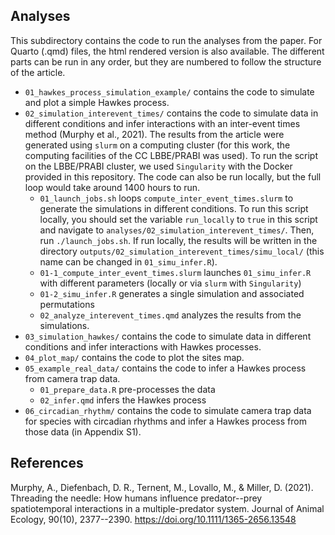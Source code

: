 ## Analyses

This subdirectory contains the code to run the analyses from the paper. For Quarto (.qmd) files, the html rendered version is also available. The different parts can be run in any order, but they are numbered to follow the structure of the article.

-   `01_hawkes_process_simulation_example/` contains the code to simulate and plot a simple Hawkes process.
-   `02_simulation_interevent_times/` contains the code to simulate data in different conditions and infer interactions with an inter-event times method (Murphy et al., 2021). The results from the article were generated using `slurm` on a computing cluster (for this work, the computing facilities of the CC LBBE/PRABI was used). To run the script on the LBBE/PRABI cluster, we used `Singularity` with the Docker provided in this repository. The code can also be run locally, but the full loop would take around 1400 hours to run.
    -   `01_launch_jobs.sh` loops `compute_inter_event_times.slurm` to generate the simulations in different conditions. To run this script locally, you should set the variable `run_locally` to `true` in this script and navigate to `analyses/02_simulation_interevent_times/`. Then, run `./launch_jobs.sh`. If run locally, the results will be written in the directory `outputs/02_simulation_interevent_times/simu_local/` (this name can be changed in `01_simu_infer.R`).
    -   `01-1_compute_inter_event_times.slurm` launches `01_simu_infer.R` with different parameters (locally or via `slurm` with `Singularity`)
    -   `01-2_simu_infer.R` generates a single simulation and associated permutations
    -   `02_analyze_interevent_times.qmd` analyzes the results from the simulations.
-   `03_simulation_hawkes/` contains the code to simulate data in different conditions and infer interactions with Hawkes processes.
-   `04_plot_map/` contains the code to plot the sites map.
-   `05_example_real_data/` contains the code to infer a Hawkes process from camera trap data.
    -   `01_prepare_data.R` pre-processes the data
    -   `02_infer.qmd` infers the Hawkes process
-   `06_circadian_rhythm/` contains the code to simulate camera trap data for species with circadian rhythms and infer a Hawkes process from those data (in Appendix S1).

## References

Murphy, A., Diefenbach, D. R., Ternent, M., Lovallo, M., & Miller, D. (2021). Threading the needle: How humans influence predator--prey spatiotemporal interactions in a multiple-predator system. Journal of Animal Ecology, 90(10), 2377--2390. <https://doi.org/10.1111/1365-2656.13548>
